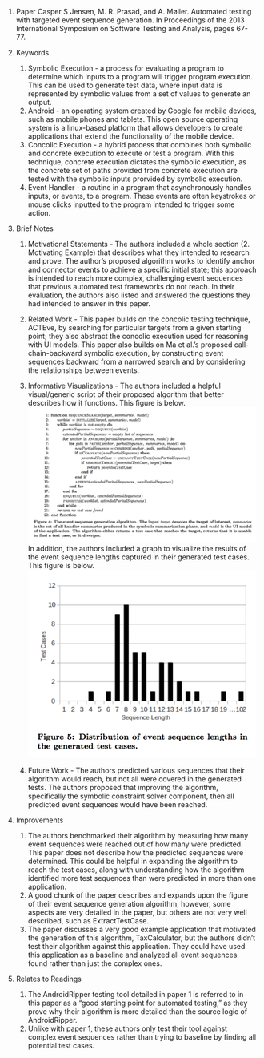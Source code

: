 1. Paper
	Casper S Jensen, M. R. Prasad, and A. Møller. Automated testing with targeted event sequence generation. In Proceedings of the 2013 International Symposium on Software Testing and Analysis, pages 67-77.

2. Keywords
	1. Symbolic Execution - a process for evaluating a program to determine which inputs to a program will trigger program execution. This can be used to generate test data, where input data is represented by symbolic values from a set of values to generate an output.
	2. Android - an operating system created by Google for mobile devices, such as mobile phones and tablets. This open source operating system is a linux-based platform that allows developers to create applications that extend the functionality of the mobile device.
	3. Concolic Execution - a hybrid process that combines both symbolic and concrete execution to execute or test a program. With this technique, concrete execution dictates the symbolic execution, as the concrete set of paths provided from concrete execution are tested with the symbolic inputs prorvided by symbolic execution.
	4. Event Handler - a routine in a program that asynchronously handles inputs, or events, to a program. These events are often keystrokes or mouse clicks inputted to the program intended to trigger some action. 
3. Brief Notes
	1. Motivational Statements - The authors included a whole section (2. Motivating Example) that describes what they intended to research and prove. The author’s proposed algorithm works to identify anchor and connector events to achieve a specific initial state; this approach is intended to reach more complex, challenging event sequences that previous automated test frameworks do not reach. In their evaluation, the authors also listed and answered the questions they had intended to answer in this paper. 
	2. Related Work - This paper builds on the concolic testing technique, ACTEve, by searching for particular targets from a given starting point; they also abstract the concolic execution used for reasoning with UI models. This paper also builds on Ma et al.’s proposed call-chain-backward symbolic execution, by constructing event sequences backward from a narrowed search and by considering the relationships between events.
	3. Informative Visualizations - The authors included a helpful visual/generic script of their proposed algorithm that better describes how it functions. This figure is below. ![Algorithm](https://github.com/gbtimmon/ase16GBT/blob/master/read/5/Figure_4.png "Algorithm")
	In addition, the authors included a graph to visualize the results of the event sequence lengths captured in their generated test cases. This figure is below. ![Results](https://github.com/gbtimmon/ase16GBT/blob/master/read/5/Figure_5.png "Results")

	4. Future Work - The authors predicted various sequences that their algorithm would reach, but not all were covered in the generated tests. The authors proposed that improving the algorithm, specifically the symbolic constraint solver component, then all predicted event sequences would have been reached.
4. Improvements
	1. The authors benchmarked their algorithm by measuring how many event sequences were reached out of how many were predicted. This paper does not describe how the predicted sequences were determined. This could be helpful in expanding the algorithm to reach the test cases, along with understanding how the algorithm identified more test sequences than were predicted in more than one application.
	2. A good chunk of the paper describes and expands upon the figure of their event sequence generation algorithm, however, some aspects are very detailed in the paper, but others are not very well described, such as ExtractTestCase. 
	3. The paper discusses a very good example application that motivated the generation of this algorithm, TaxCalculator, but the authors didn’t test their algorithm against this application. They could have used this application as a baseline and analyzed all event sequences found rather than just the complex ones.
5. Relates to Readings
	1. The AndroidRipper testing tool detailed in paper 1 is referred to in this paper as a “good starting point for automated testing,” as they prove why their algorithm is more detailed than the source logic of AndroidRipper.
	2. Unlike with paper 1, these authors only test their tool against complex event sequences rather than trying to baseline by finding all potential test cases.
